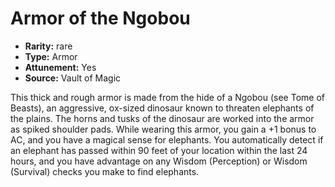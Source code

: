 
# Armor of the Ngobou

* **Rarity:** rare
* **Type:** Armor
* **Attunement:** Yes
* **Source:** Vault of Magic


This thick and rough armor is made from the hide of a Ngobou (see Tome of Beasts), an aggressive, ox-sized dinosaur known to threaten elephants of the plains. The horns and tusks of the dinosaur are worked into the armor as spiked shoulder pads. While wearing this armor, you gain a +1 bonus to AC, and you have a magical sense for elephants. You automatically detect if an elephant has passed within 90 feet of your location within the last 24 hours, and you have advantage on any Wisdom (Perception) or Wisdom (Survival) checks you make to find elephants.
